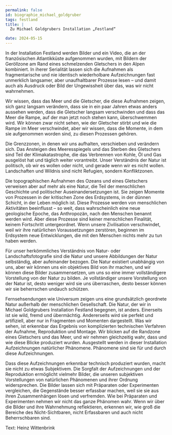 ```yaml
---
permalink: false
id: biographie_michael_goldgruber
tags: festland
title: |
  Zu Michael Goldgrubers Installation „Festland“

date: 2024-05-15
--- 
```



In der Installation Festland werden Bilder und ein Video, die an der französischen Atlantikküste aufgenommen wurden, mit Bildern der Geröllzone am Rand eines schmelzenden Gletschers in den Alpen kombiniert. In iherer Serialität lassen sich die Aufnahmen als fragmentarische und nie identisch wiederholbare Aufzeichnungen fast unmerklich langsamer, aber unaufhaltbarer Prozesse lesen – und damit auch als Ausdruck oder Bild der Ungewissheit über das, was wir nicht wahrnehmen.

Wir wissen, dass das Meer und die Gletscher, die diese Aufnahmen zeigen, sich ganz langsam verändern, dass sie in ein paar Jahren etwas anders aussehen werden, dass die Gletscher langsam verschwinden und dass das Meer die Rampe, auf der man jetzt noch stehen kann, überschwemmen wird. Wir können zwar nicht sehen, wie der Gletscher stirbt und wie die Rampe im Meer verschwindet, aber wir wissen, dass die Momente, in dem sie
aufgenommen worden sind, zu diesen Prozessen gehören.

Die Grenzzonen, in denen wir uns aufhalten, verschieben und verändern sich. Das Ansteigen des Meeresspiegels und das Sterben des Gletschers sind Teil der Klimakatastrophe, die das Verbrennen von Kohle, Öl und Gas ausgelöst hat und täglich weiter vorantreibt. Unser Verständnis der Natur ist politisch, ob wir es wollen oder nicht, und gerade wenn wir es nicht wollen. Landschaften und Wildnis sind nicht Refugien,
sondern Konfliktzonen.

Die topographischen Aufnahmen des Ozeans und eines Gletschers verweisen aber auf mehr als eine Natur, die Teil der menschlichen Geschichte und politischer Auseinandersetzungen ist. Sie zeigen Momente von Prozessen in der kritischen Zone des Erdsystems, in der dünnen Schicht, in der Leben möglich ist. Diese Prozesse werden von menschlichen Aktivitäten beeinflusst – so weit, dass wahrscheinlich eine neue geologische Epoche, das Anthropozän, nach den Menschen benannt werden wird. Aber diese Prozesse sind keiner menschlichen Finalität, keinem Fortschritt untergeordnet. Wenn unsere Zivilisation verschwindet, weil wir ihre natürlichen Voraussetzungen zerstören, beginnen im Erdsystem neue Entwicklungen, die mit den Menschen nichts mehr zu tun haben werden.

Für unser herkömmliches Verständnis von Natur- oder Landschaftsfotografie sind die Natur und unsere Abbildungen der Natur selbständig, aber aufeinander bezogen. Die Natur existiert unabhängig von uns, aber wir können uns ein objektives Bild von ihr machen, und wir können diese Bilder zusammensetzen, um uns so eine immer vollständigere Vorstellung von der Natur zu bilden. Je vollständiger unsere Vorstellung von der Natur ist, desto weniger wird sie uns überraschen, desto besser können wir sie beherrschen undauch schützen. 

Fernsehsendungen wie Universum zeigen uns eine grundsätzlich geordnete
Natur außerhalb der menschlichen Gesellschaft. Die Natur, der wir in Michael Goldgrubers Installation Festland begegnen, ist anders. Einerseits ist sie wild, fremd und übermächtig. Andererseits wird sie perfekt und artifiziell, aber nur in Fragmenten und Momenten dargestellt. Was wir sehen, ist erkennbar das Ergebnis von komplizierten technischen Verfahren der Aufnahme, Reproduktion und Montage. Wir blicken auf die Randzone eines Gletschers und das Meer, und wir nehmen gleichzeitig wahr, dass und wie diese Blicke produziert wurden. Ausgestellt werden in dieser Installation Aufzeichnungen natürlicher Phänomene. Phänomene sind sie für und durch diese Aufzeichnungen.

Dass diese Aufzeichnungen erkennbar technisch produziert wurden, macht sie nicht zu etwas Subjektivem. Die Sorgfalt der Aufzeichnungen und der Reproduktion ermöglicht vielmehr Bilder, die unseren subjektiven Vorstellungen von natürlichen Phänomenen und ihrer Ordnung widersprechen. Die Bilder lassen sich mit Präparaten oder Experimenten vergleichen, die Gegenstände besser erfassbar machen, weil sie sie aus ihren
Zusammenhängen lösen und verfremden. Wie bei Präparaten und Experimenten nehmen wir nicht das ganze Phänomen wahr. Wenn wir über die Bilder und ihre Wahrnehmung reflektieren, erkennen wir, wie groß die Bereiche des Nicht-Sichtbaren, nicht Erfassbaren und auch nicht Beherrschbaren sind.

Text: Heinz Wittenbrink
